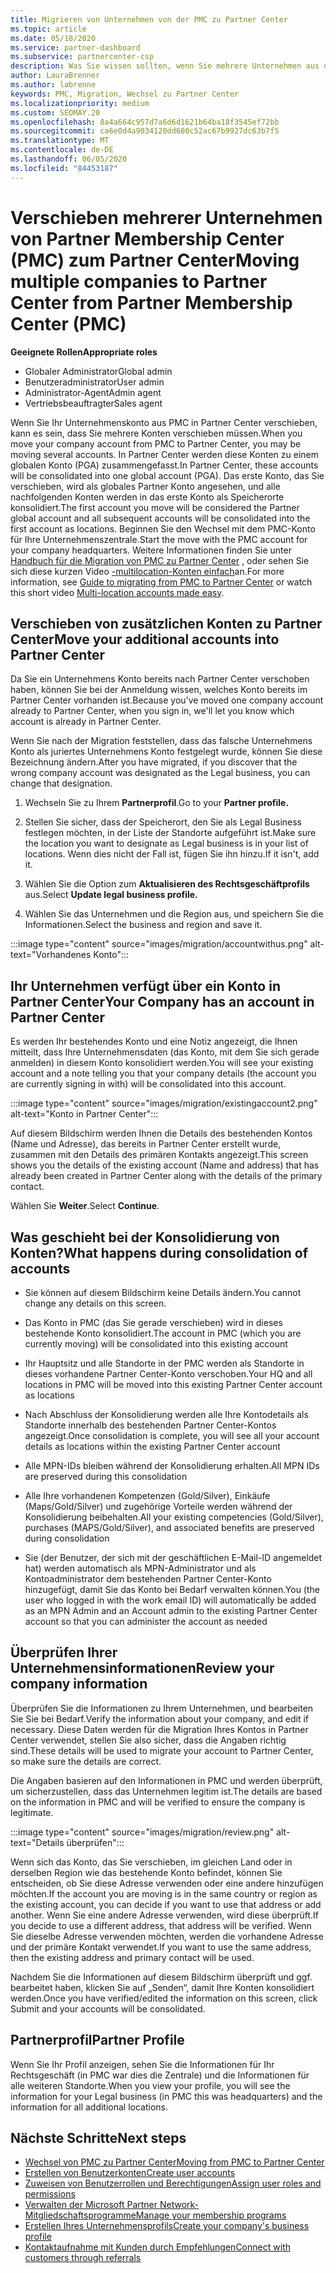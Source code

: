 ```yaml
---
title: Migrieren von Unternehmen von der PMC zu Partner Center
ms.topic: article
ms.date: 05/18/2020
ms.service: partner-dashboard
ms.subservice: partnercenter-csp
description: Was Sie wissen sollten, wenn Sie mehrere Unternehmen aus dem Partner Mitgliedschafts Center (Partner Membership Center, PMC) zu Partner Center migrieren und in einem globalen Partnerkonto konsolidieren.
author: LauraBrenner
ms.author: labrenne
keywords: PMC, Migration, Wechsel zu Partner Center
ms.localizationpriority: medium
ms.custom: SEOMAY.20
ms.openlocfilehash: 8a4a664c957d7a6d6d1621b64ba18f3545ef72bb
ms.sourcegitcommit: ca6e0d4a9034120dd600c52ac67b9927dc63b7f5
ms.translationtype: MT
ms.contentlocale: de-DE
ms.lasthandoff: 06/05/2020
ms.locfileid: "84453187"
---
```

# <a name="moving-multiple-companies-to-partner-center-from-partner-membership-center-pmc"></a><span data-ttu-id="4a84e-104">Verschieben mehrerer Unternehmen von Partner Membership Center (PMC) zum Partner Center</span><span class="sxs-lookup"><span data-stu-id="4a84e-104">Moving multiple companies to Partner Center from Partner Membership Center (PMC)</span></span>

<span data-ttu-id="4a84e-105">**Geeignete Rollen**</span><span class="sxs-lookup"><span data-stu-id="4a84e-105">**Appropriate roles**</span></span>

- <span data-ttu-id="4a84e-106">Globaler Administrator</span><span class="sxs-lookup"><span data-stu-id="4a84e-106">Global admin</span></span>
- <span data-ttu-id="4a84e-107">Benutzeradministrator</span><span class="sxs-lookup"><span data-stu-id="4a84e-107">User admin</span></span>
- <span data-ttu-id="4a84e-108">Administrator-Agent</span><span class="sxs-lookup"><span data-stu-id="4a84e-108">Admin agent</span></span>
- <span data-ttu-id="4a84e-109">Vertriebsbeauftragter</span><span class="sxs-lookup"><span data-stu-id="4a84e-109">Sales agent</span></span>

<span data-ttu-id="4a84e-110">Wenn Sie Ihr Unternehmenskonto aus PMC in Partner Center verschieben, kann es sein, dass Sie mehrere Konten verschieben müssen.</span><span class="sxs-lookup"><span data-stu-id="4a84e-110">When you move your company account from PMC to Partner Center, you may be moving several accounts.</span></span> <span data-ttu-id="4a84e-111">In Partner Center werden diese Konten zu einem globalen Konto (PGA) zusammengefasst.</span><span class="sxs-lookup"><span data-stu-id="4a84e-111">In Partner Center, these accounts will be consolidated into one global account (PGA).</span></span> <span data-ttu-id="4a84e-112">Das erste Konto, das Sie verschieben, wird als globales Partner Konto angesehen, und alle nachfolgenden Konten werden in das erste Konto als Speicherorte konsolidiert.</span><span class="sxs-lookup"><span data-stu-id="4a84e-112">The first account you move will be considered the Partner global account and all subsequent accounts will be consolidated into the first account as locations.</span></span> <span data-ttu-id="4a84e-113">Beginnen Sie den Wechsel mit dem PMC-Konto für Ihre Unternehmenszentrale.</span><span class="sxs-lookup"><span data-stu-id="4a84e-113">Start the move with the PMC account for your company headquarters.</span></span> <span data-ttu-id="4a84e-114">Weitere Informationen finden Sie unter [Handbuch für die Migration von PMC zu Partner Center](guide-to-migration.md) , oder sehen Sie sich diese kurzen Video [-multilocation-Konten einfach](https://vimeo.com/290335248)an.</span><span class="sxs-lookup"><span data-stu-id="4a84e-114">For more information, see [Guide to migrating from PMC to Partner Center](guide-to-migration.md) or watch this short video [Multi-location accounts made easy](https://vimeo.com/290335248).</span></span>

## <a name="move-your-additional-accounts-into-partner-center"></a><span data-ttu-id="4a84e-115">Verschieben von zusätzlichen Konten zu Partner Center</span><span class="sxs-lookup"><span data-stu-id="4a84e-115">Move your additional accounts into Partner Center</span></span>

<span data-ttu-id="4a84e-116">Da Sie ein Unternehmens Konto bereits nach Partner Center verschoben haben, können Sie bei der Anmeldung wissen, welches Konto bereits im Partner Center vorhanden ist.</span><span class="sxs-lookup"><span data-stu-id="4a84e-116">Because you've moved one company account already to Partner Center, when you sign in, we'll let you know which account is already in Partner Center.</span></span>

<span data-ttu-id="4a84e-117">Wenn Sie nach der Migration feststellen, dass das falsche Unternehmens Konto als juriertes Unternehmens Konto festgelegt wurde, können Sie diese Bezeichnung ändern.</span><span class="sxs-lookup"><span data-stu-id="4a84e-117">After you have migrated, if you discover that the wrong company account was designated as the Legal business, you can change that designation.</span></span>

1. <span data-ttu-id="4a84e-118">Wechseln Sie zu Ihrem **Partnerprofil**.</span><span class="sxs-lookup"><span data-stu-id="4a84e-118">Go to your **Partner profile.**</span></span>

2. <span data-ttu-id="4a84e-119">Stellen Sie sicher, dass der Speicherort, den Sie als Legal Business festlegen möchten, in der Liste der Standorte aufgeführt ist.</span><span class="sxs-lookup"><span data-stu-id="4a84e-119">Make sure the location you want to designate as Legal business is in your list of locations.</span></span> <span data-ttu-id="4a84e-120">Wenn dies nicht der Fall ist, fügen Sie ihn hinzu.</span><span class="sxs-lookup"><span data-stu-id="4a84e-120">If it isn't, add it.</span></span>

3. <span data-ttu-id="4a84e-121">Wählen Sie die Option zum **Aktualisieren des Rechtsgeschäftprofils** aus.</span><span class="sxs-lookup"><span data-stu-id="4a84e-121">Select **Update legal business profile.**</span></span>

4. <span data-ttu-id="4a84e-122">Wählen Sie das Unternehmen und die Region aus, und speichern Sie die Informationen.</span><span class="sxs-lookup"><span data-stu-id="4a84e-122">Select the business and region and save it.</span></span>

:::image type="content" source="images/migration/accountwithus.png" alt-text="Vorhandenes Konto":::

## <a name="your-company-has-an-account-in-partner-center"></a><span data-ttu-id="4a84e-124">Ihr Unternehmen verfügt über ein Konto in Partner Center</span><span class="sxs-lookup"><span data-stu-id="4a84e-124">Your Company has an account in Partner Center</span></span>

<span data-ttu-id="4a84e-125">Es werden Ihr bestehendes Konto und eine Notiz angezeigt, die Ihnen mitteilt, dass Ihre Unternehmensdaten (das Konto, mit dem Sie sich gerade anmelden) in diesem Konto konsolidiert werden.</span><span class="sxs-lookup"><span data-stu-id="4a84e-125">You will see your existing account and a note telling you that your company details (the account you are currently signing in with) will be consolidated into this account.</span></span>

:::image type="content" source="images/migration/existingaccount2.png" alt-text="Konto in Partner Center":::

<span data-ttu-id="4a84e-127">Auf diesem Bildschirm werden Ihnen die Details des bestehenden Kontos (Name und Adresse), das bereits in Partner Center erstellt wurde, zusammen mit den Details des primären Kontakts angezeigt.</span><span class="sxs-lookup"><span data-stu-id="4a84e-127">This screen shows you the details of the existing account (Name and address) that has already been created in Partner Center along with the details of the primary contact.</span></span>

<span data-ttu-id="4a84e-128">Wählen Sie **Weiter**.</span><span class="sxs-lookup"><span data-stu-id="4a84e-128">Select **Continue**.</span></span>

## <a name="what-happens-during-consolidation-of-accounts"></a><span data-ttu-id="4a84e-129">Was geschieht bei der Konsolidierung von Konten?</span><span class="sxs-lookup"><span data-stu-id="4a84e-129">What happens during consolidation of accounts</span></span>

- <span data-ttu-id="4a84e-130">Sie können auf diesem Bildschirm keine Details ändern.</span><span class="sxs-lookup"><span data-stu-id="4a84e-130">You cannot change any details on this screen.</span></span>

- <span data-ttu-id="4a84e-131">Das Konto in PMC (das Sie gerade verschieben) wird in dieses bestehende Konto konsolidiert.</span><span class="sxs-lookup"><span data-stu-id="4a84e-131">The account in PMC (which you are currently moving) will be consolidated into this existing account</span></span>

- <span data-ttu-id="4a84e-132">Ihr Hauptsitz und alle Standorte in der PMC werden als Standorte in dieses vorhandene Partner Center-Konto verschoben.</span><span class="sxs-lookup"><span data-stu-id="4a84e-132">Your HQ and all locations in PMC will be moved into this existing Partner Center account as locations</span></span>

- <span data-ttu-id="4a84e-133">Nach Abschluss der Konsolidierung werden alle Ihre Kontodetails als Standorte innerhalb des bestehenden Partner Center-Kontos angezeigt.</span><span class="sxs-lookup"><span data-stu-id="4a84e-133">Once consolidation is complete, you will see all your account details as locations within the existing Partner Center account</span></span>

- <span data-ttu-id="4a84e-134">Alle MPN-IDs bleiben während der Konsolidierung erhalten.</span><span class="sxs-lookup"><span data-stu-id="4a84e-134">All MPN IDs are preserved during this consolidation</span></span>

- <span data-ttu-id="4a84e-135">Alle Ihre vorhandenen Kompetenzen (Gold/Silver), Einkäufe (Maps/Gold/Silver) und zugehörige Vorteile werden während der Konsolidierung beibehalten.</span><span class="sxs-lookup"><span data-stu-id="4a84e-135">All your existing competencies (Gold/Silver), purchases (MAPS/Gold/Silver), and associated benefits are preserved during consolidation</span></span>

- <span data-ttu-id="4a84e-136">Sie (der Benutzer, der sich mit der geschäftlichen E-Mail-ID angemeldet hat) werden automatisch als MPN-Administrator und als Kontoadministrator dem bestehenden Partner Center-Konto hinzugefügt, damit Sie das Konto bei Bedarf verwalten können.</span><span class="sxs-lookup"><span data-stu-id="4a84e-136">You (the user who logged in with the work email ID) will automatically be added as an MPN Admin and an Account admin to the existing Partner Center account so that you can administer the account as needed</span></span>

## <a name="review-your-company-information"></a><span data-ttu-id="4a84e-137">Überprüfen Ihrer Unternehmensinformationen</span><span class="sxs-lookup"><span data-stu-id="4a84e-137">Review your company information</span></span>

<span data-ttu-id="4a84e-138">Überprüfen Sie die Informationen zu Ihrem Unternehmen, und bearbeiten Sie Sie bei Bedarf.</span><span class="sxs-lookup"><span data-stu-id="4a84e-138">Verify the information about your company, and edit if necessary.</span></span>  <span data-ttu-id="4a84e-139">Diese Daten werden für die Migration Ihres Kontos in Partner Center verwendet, stellen Sie also sicher, dass die Angaben richtig sind.</span><span class="sxs-lookup"><span data-stu-id="4a84e-139">These details will be used to migrate your account to Partner Center, so make sure the details are correct.</span></span>

<span data-ttu-id="4a84e-140">Die Angaben basieren auf den Informationen in PMC und werden überprüft, um sicherzustellen, dass das Unternehmen legitim ist.</span><span class="sxs-lookup"><span data-stu-id="4a84e-140">The details are based on the information in PMC and will be verified to ensure the company is legitimate.</span></span>

:::image type="content" source="images/migration/review.png" alt-text="Details überprüfen":::

<span data-ttu-id="4a84e-142">Wenn sich das Konto, das Sie verschieben, im gleichen Land oder in derselben Region wie das bestehende Konto befindet, können Sie entscheiden, ob Sie diese Adresse verwenden oder eine andere hinzufügen möchten.</span><span class="sxs-lookup"><span data-stu-id="4a84e-142">If the account you are moving is in the same country or region as the existing account, you can decide if you want to use that address or add another.</span></span> <span data-ttu-id="4a84e-143">Wenn Sie eine andere Adresse verwenden, wird diese überprüft.</span><span class="sxs-lookup"><span data-stu-id="4a84e-143">If you decide to use a different address, that address will be verified.</span></span> <span data-ttu-id="4a84e-144">Wenn Sie dieselbe Adresse verwenden möchten, werden die vorhandene Adresse und der primäre Kontakt verwendet.</span><span class="sxs-lookup"><span data-stu-id="4a84e-144">If you want to use the same address, then the existing address and primary contact will be used.</span></span>

<span data-ttu-id="4a84e-145">Nachdem Sie die Informationen auf diesem Bildschirm überprüft und ggf. bearbeitet haben, klicken Sie auf „Senden“, damit Ihre Konten konsolidiert werden.</span><span class="sxs-lookup"><span data-stu-id="4a84e-145">Once you have verified/edited the information on this screen, click Submit and your accounts will be consolidated.</span></span>

## <a name="partner-profile"></a><span data-ttu-id="4a84e-146">Partnerprofil</span><span class="sxs-lookup"><span data-stu-id="4a84e-146">Partner Profile</span></span>

<span data-ttu-id="4a84e-147">Wenn Sie Ihr Profil anzeigen, sehen Sie die Informationen für Ihr Rechtsgeschäft (in PMC war dies die Zentrale) und die Informationen für alle weiteren Standorte.</span><span class="sxs-lookup"><span data-stu-id="4a84e-147">When you view your profile, you will see the information for your Legal business (in PMC this was headquarters) and the information for all additional locations.</span></span>

## <a name="next-steps"></a><span data-ttu-id="4a84e-148">Nächste Schritte</span><span class="sxs-lookup"><span data-stu-id="4a84e-148">Next steps</span></span>

- [<span data-ttu-id="4a84e-149">Wechsel von PMC zu Partner Center</span><span class="sxs-lookup"><span data-stu-id="4a84e-149">Moving from PMC to Partner Center</span></span>](move-pmc-pc-map.md)
- [<span data-ttu-id="4a84e-150">Erstellen von Benutzerkonten</span><span class="sxs-lookup"><span data-stu-id="4a84e-150">Create user accounts</span></span>](create-user-accounts-and-set-permissions.md)
- [<span data-ttu-id="4a84e-151">Zuweisen von Benutzerrollen und Berechtigungen</span><span class="sxs-lookup"><span data-stu-id="4a84e-151">Assign user roles and permissions</span></span>](permissions-overview.md)
- [<span data-ttu-id="4a84e-152">Verwalten der Microsoft Partner Network-Mitgliedschaftsprogramme</span><span class="sxs-lookup"><span data-stu-id="4a84e-152">Manage your membership programs</span></span>](renew-mpn-offers.md)
- [<span data-ttu-id="4a84e-153">Erstellen Ihres Unternehmensprofils</span><span class="sxs-lookup"><span data-stu-id="4a84e-153">Create your company's business profile</span></span>](create-a-marketing-profile.md)
- [<span data-ttu-id="4a84e-154">Kontaktaufnahme mit Kunden durch Empfehlungen</span><span class="sxs-lookup"><span data-stu-id="4a84e-154">Connect with customers through referrals</span></span>](responding-to-referrals.md)
